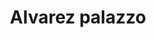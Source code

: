 ---
title: "Alvarez palazzo"
url: /ciudad-autonoma-de-buenos-aires/alvarez-palazzo/
shop: peluquería
---